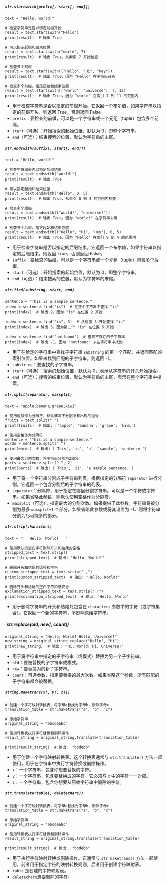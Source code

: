 ##### `str.startswith(prefix[, start[, end]])`
```
text = "Hello, world!"

# 检查字符串是否以特定前缀开始
result = text.startswith("Hello")
print(result)  # 输出 True

# 可以指定起始和结束位置
result = text.startswith("world", 7)
print(result)  # 输出 True，从索引 7 开始检查
  
# 检查多个前缀
result = text.startswith(("Hello", "Hi", "Hey"))
print(result)  # 输出 True，因为 "Hello" 在字符串开头
  
# 检查多个前缀，指定起始和结束位置
result = text.startswith(("world", "universe"), 7, 12)
print(result)  # 输出 True，因为 "world" 在索引 7 到 11 的范围内
```
- 用于检查字符串是否以指定的前缀开始。它返回一个布尔值，如果字符串以指定的前缀开头，则返回 True，否则返回 False。
- `prefix`：要检查的前缀，可以是一个字符串或一个元组（tuple）包含多个前缀。
- `start`（可选）：开始搜索的起始位置，默认为 0，即整个字符串。
- `end`（可选）：结束搜索的位置，默认为字符串的末尾。

##### `str.endswith(suffix[, start[, end]])`
```
text = "Hello, world!"

# 检查字符串是否以特定后缀结束
result = text.endswith("world!")
print(result)  # 输出 True

# 可以指定起始和结束位置
result = text.endswith("Hello", 0, 5)
print(result)  # 输出 True，从索引 0 到 4 的范围内检查

# 检查多个后缀
result = text.endswith(("world!", "universe!"))
print(result)  # 输出 True，因为 "world!" 在字符串末尾

# 检查多个后缀，指定起始和结束位置
result = text.endswith(("Hello", "Hi", "Hey"), 0, 5)
print(result)  # 输出 True，因为 "Hello" 在索引 0 到 4 的范围内
```
- 用于检查字符串是否以指定的后缀结束。它返回一个布尔值，如果字符串以指定的后缀结束，则返回 True，否则返回 False。
- `suffix`：要检查的后缀，可以是一个字符串或一个元组（tuple）包含多个后缀。
- `start`（可选）：开始搜索的起始位置，默认为 0，即整个字符串。
- `end`（可选）：结束搜索的位置，默认为字符串的末尾。

##### `str.find(substring, start, end)`
```
sentence = "This is a sample sentence."
index = sentence.find("is")  # 在整个字符串中查找 "is"
print(index)  # 输出 2，因为 "is" 在位置 2 开始

index = sentence.find("is", 3)  # 从位置 3 开始查找 "is"
print(index)  # 输出 5，因为第二个 "is" 在位置 5 开始

index = sentence.find("notfound")  # 查找不存在的子字符串
print(index)  # 输出 -1，因为 "notfound" 未在字符串中找到
```
- 用于在给定的字符串中查找子字符串 `substring` 的第一个匹配，并返回匹配的索引位置。如果未找到匹配的子字符串，则返回 -1。
- `substring`：要查找的子字符串。
- `start`（可选）：搜索的起始位置，默认为 0，表示从字符串的开头开始搜索。
- `end`（可选）：搜索的结束位置，默认为字符串的末尾，表示在整个字符串中搜索。

##### `str.split(separator, maxsplit)` 
```
text = "apple,banana,grape,kiwi"  
  
# 使用逗号作为分隔符，默认情况下分割所有出现的逗号  
fruits = text.split(",")  
print(fruits)  # 输出: ['apple', 'banana', 'grape', 'kiwi']  
  
# 使用空格作为分隔符  
sentence = "This is a sample sentence."  
words = sentence.split(" ")  
print(words)  # 输出: ['This', 'is', 'a', 'sample', 'sentence.']  
  
# 使用最大分割次数，将字符串分割为2部分  
parts = sentence.split(" ", 2)  
print(parts)  # 输出: ['This', 'is', 'a sample sentence.']
```
- 用于将一个字符串分割成子字符串列表，根据指定的分隔符 `separator` 进行分割。它返回一个包含分割后的子字符串的列表。
- `separator`：分隔符，用于指定在哪里分割字符串。可以是一个字符或字符串。如果省略此参数，则默认使用空格作为分隔符。
- `maxsplit`（可选）：指定最大的分割次数。如果提供了此参数，字符串将被分割为最多 `maxsplit+1` 个部分。如果省略此参数或将其设置为 -1，则将字符串分割为尽可能多的部分。

##### `str.strip(characters)` 
```
text = "   Hello, World!   "

# 使用默认的空白字符删除开头和结尾的空格
stripped_text = text.strip()
print(stripped_text)  # 输出: "Hello, World!"

# 删除开头和结尾的逗号和空格
custom_stripped_text = text.strip(" ,")
print(custom_stripped_text)  # 输出: "Hello, World!"

# 删除开头和结尾的空白字符和感叹号
exclamation_stripped_text = text.strip(" !")
print(exclamation_stripped_text)  # 输出: "Hello, World"
```
- 用于删除字符串的开头和结尾处包含在 `characters` 参数中的字符（或字符集合）。它返回一个新的字符串，不影响原始字符串。

##### `str.replace(old, new[, count])
```
original_string = "Hello, World! Hello, Universe!"
new_string = original_string.replace("Hello", "Hi")
print(new_string)  # 输出： "Hi, World! Hi, Universe!"
```
- 用于将字符串中指定的子字符串（或模式）替换为另一个子字符串。
- `old`：要被替换的子字符串或模式。
- `new`：要替换为的新子字符串。
- `count`：可选参数，指定要替换的最大次数。如果省略这个参数，所有匹配的子字符串都会被替换。

##### `string.maketrans(x[, y[, z]])`
```
# 创建一个字符映射转换表，将字母a替换为字母b，删除字母c  
translation_table = str.maketrans("a", "b", "c")  
  
# 原始字符串  
original_string = "abcdeabc"  
  
# 使用转换表执行字符替换和删除操作  
result_string = original_string.translate(translation_table)  
  
print(result_string)  # 输出： "bbdebb"
```
- 用于创建一个字符映射转换表。这个转换表通常与 `str.translate()` 方法一起使用，用于在字符串中执行字符替换或删除操作。
- `x`：一个字符串，包含你想要替换的字符。
- `y`：一个字符串，包含要替换成的字符。它必须与 `x` 中的字符一一对应。
- `z`：一个字符串，包含你想要从原始字符串中删除的字符。

##### `str.translate(table[, deletechars])`
```
# 创建一个字符映射转换表，将字母a替换为字母b，删除字母c  
translation_table = str.maketrans("a", "b", "c")  
  
# 原始字符串  
original_string = "abcdeabc"  
  
# 使用转换表执行字符替换和删除操作  
result_string = original_string.translate(translation_table)  
  
print(result_string)  # 输出： "bbdebb"
```
- 用于执行字符映射转换或删除操作。它通常与 `str.maketrans()` 方法一起使用，前者用于指定字符的映射转换规则，后者用于创建字符映射表。
- `table` 是创建的字符映射表。
- `deletechars`想要删除的字符。

##### 